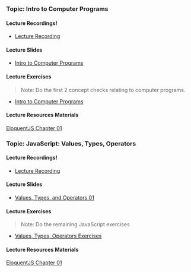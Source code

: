 ### Topic: Intro to Computer Programs

#### Lecture Recordings!
- [Lecture Recording](https://vimeo.com/340362692/900e20232f)

#### Lecture Slides
- [Intro to Computer Programs](https://docs.google.com/presentation/d/1LWza5DbgXdBjh73YMldaCnyesUnIwEEVJy4kD8xY34s/edit?usp=sharing)

#### Lecture Exercises
> Note: Do the first 2 concept checks relating to computer programs.
- [Intro to Computer Programs](https://github.com/codepath2019/daytime-lec/blob/master/06-05-2019-lec/lecture-exercises.md)

#### Lecture Resources Materials
[EloquentJS Chapter 01](https://eloquentjavascript.net/01_values.html)

### Topic: JavaScript: Values, Types, Operators
#### Lecture Recordings!
- [Lecture Recording](https://vimeo.com/340346729/f447006057)

#### Lecture Slides
- [Values, Types, and Operators 01](https://docs.google.com/presentation/d/17m8X-4XFAkRtSp103-QA35CI-g0u6Zk4XDDJWVZ4-8M/edit)

#### Lecture Exercises
> Note: Do the remaining JavaScript exercises
- [Values, Types, Operators Exercises](https://github.com/codepath2019/daytime-lec/blob/master/06-05-2019-lec/lecture-exercises.md)

#### Lecture Resources Materials
[EloquentJS Chapter 01](https://eloquentjavascript.net/01_values.html)





